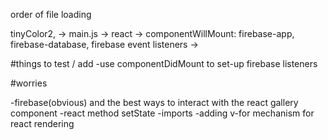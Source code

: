 

order of file loading 

tinyColor2, -> main.js -> react -> componentWillMount: firebase-app, firebase-database, firebase event listeners ->  


#things to test / add
-use componentDidMount to set-up firebase listeners 


#worries

-firebase(obvious) and the best ways to interact with the react gallery component
-react method setState
-imports
-adding v-for mechanism for react rendering
